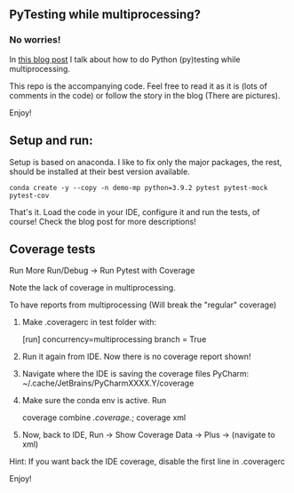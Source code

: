 ## PyTesting while multiprocessing?
### No worries!

In [this blog post](https://www.visoft.ro/computer-programming/testing-while-multiprocessing/1610/) I talk about how to 
do Python (py)testing while multiprocessing.

This repo is the accompanying code. Feel free to read it as it is (lots of comments in the code) or follow the story
in the blog (There are pictures).

Enjoy!

## Setup and run:

Setup is based on anaconda. I like to fix only the major packages, the rest, should be installed at their best version available.

    conda create -y --copy -n demo-mp python=3.9.2 pytest pytest-mock pytest-cov

That's it. Load the code in your IDE, configure it and run the tests, of course! Check the blog post for more descriptions!

## Coverage tests

Run More Run/Debug -> Run Pytest with Coverage

Note the lack of coverage in multiprocessing.

To have reports from multiprocessing (Will break the "regular" coverage)

1) Make .coveragerc in test folder with:
 

    [run]
    concurrency=multiprocessing
    branch = True

3) Run it again from IDE. Now there is no coverage report shown!

4) Navigate where the IDE is saving the coverage files PyCharm: ~/.cache/JetBrains/PyCharmXXXX.Y/coverage

5) Make sure the conda env is active. Run 

    coverage combine *.coverage.*; coverage xml

6) Now, back to IDE, Run -> Show Coverage Data -> Plus -> (navigate to xml)

Hint: If you want back the IDE coverage, disable the first line in .coveragerc

Enjoy!